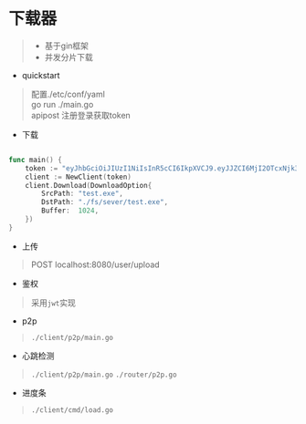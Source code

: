 # 下载器

> - 基于gin框架
> - 并发分片下载


- quickstart

> 配置./etc/conf/yaml   
> go run ./main.go         
> apipost 注册登录获取token     
- 下载
```go

func main() {
	token := "eyJhbGciOiJIUzI1NiIsInR5cCI6IkpXVCJ9.eyJJZCI6MjI2OTcxNjk3MTUyLCJUb2tlblR5cGUiOiJhY2Nlc3NfdG9rZW4iLCJleHAiOjE2OTA3ODE3MDEsImlhdCI6MTY5MDY5NTMwMX0.Pa27PbYh7O10yKE_mNkMu3s19CQ5ySUAwPlmatutir8"
	client := NewClient(token)
	client.Download(DownloadOption{
		SrcPath: "test.exe",
		DstPath: "./fs/sever/test.exe",
		Buffer:  1024,
	})
}
```

- 上传
> POST localhost:8080/user/upload

- 鉴权
> 采用`jwt`实现

- p2p
> `./client/p2p/main.go`

- 心跳检测
> `./client/p2p/main.go` `./router/p2p.go`

- 进度条
> `./client/cmd/load.go`

